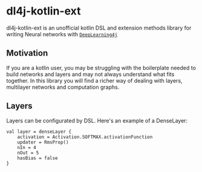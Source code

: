 # dl4j-kotlin-ext
dl4j-kotlin-ext is an unofficial kotlin DSL and extension methods library for writing Neural networks with [`DeepLearning4j`](https://github.com/deeplearning4j/deeplearning4j)

## Motivation
If you are a kotlin user, you may be struggling with the boilerplate needed to build networks and layers and may not always understand what fits together. In this library you will find a richer way of dealing with layers, multilayer networks and computation graphs.

## Layers

Layers can be configurated by DSL. Here's an example of a DenseLayer:

    val layer = denseLayer {
        activation = Activation.SOFTMAX.activationFunction
        updater = RmsProp()
        nIn = 4
        nOut = 5
        hasBias = false
    }


